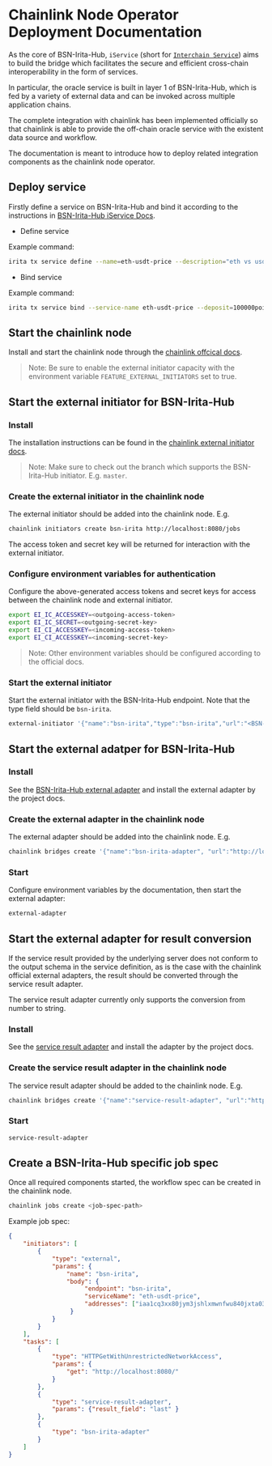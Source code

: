 
# Chainlink Node Operator Deployment Documentation

As the core of BSN-Irita-Hub, `iService` (short for [`Interchain Service`](https://github.com/bianjieai/irita/blob/master/docs/core_modules/iservice.md)) aims to build the bridge which facilitates the secure and efficient cross-chain interoperability in the form of services.

In particular,
the oracle service is built in layer 1 of BSN-Irita-Hub, which is fed by a variety of external data and can be invoked across multiple application chains.

The complete integration with chainlink has been implemented officially so that chainlink is able to provide the off-chain oracle service with the existent data source and workflow.

The documentation is meant to introduce how to deploy related integration components as the chainlink node operator.

## Deploy service

Firstly define a service on BSN-Irita-Hub and bind it according to the instructions in [BSN-Irita-Hub iService Docs](https://github.com/bianjieai/irita/blob/master/docs/console/modules/iservice.md).

- Define service

Example command:

```bash
irita tx service define --name=eth-usdt-price --description="eth vs usdt price service" --schemas=./eth-usdt-svc-schemas.json --fees 4point --from node0 --chain-id irita --keyring-backend file -y --home mytestnet/node0/iritacli
```

- Bind service

Example command:

```bash
irita tx service bind --service-name eth-usdt-price --deposit=100000point --pricing='{"price":"1point"}' --qos 50 --options='{}' --fees 4point --from node0 --chain-id irita --keyring-backend file -y --home mytestnet/node0/iritacli
```

## Start the chainlink node

Install and start the chainlink node through the [chainlink offcical docs](https://github.com/smartcontractkit/chainlink).

> Note: Be sure to enable the external initiator capacity with the environment variable `FEATURE_EXTERNAL_INITIATORS` set to true.

## Start the external initiator for BSN-Irita-Hub

### Install

The installation instructions can be found in the [chainlink external initiator docs](https://github.com/smartcontractkit/external-initiator).

> Note: Make sure to check out the branch which supports the BSN-Irita-Hub initiator. E.g. `master`.

### Create the external initiator in the chainlink node

The external initiator should be added into the chainlink node. E.g.

```bash
chainlink initiators create bsn-irita http://localhost:8080/jobs
```

The access token and secret key will be returned for interaction with the external initiator.

### Configure environment variables for authentication

Configure the above-generated access tokens and secret keys for access between the chainlink node and external initiator.

```bash
export EI_IC_ACCESSKEY=<outgoing-access-token>
export EI_IC_SECRET=<outgoing-secret-key>
export EI_CI_ACCESSKEY=<incoming-access-token>
export EI_CI_ACCESSKEY=<incoming-secret-key>
```

> Note: Other environment variables should be configured according to the official docs.

### Start the external initiator

Start the external initiator with the BSN-Irita-Hub endpoint. Note that the type field should be `bsn-irita`.

```bash
external-initiator '{"name":"bsn-irita","type":"bsn-irita","url":"<BSN-Irita-Hub rpc url>"}'
```

## Start the external adatper for BSN-Irita-Hub

### Install

See the [BSN-Irita-Hub external adapter](https://github.com/secret2830/bsn-irita-adapter) and install the external adapter by the project docs.

### Create the external adapter in the chainlink node

The external adapter should be added into the chainlink node. E.g.

```bash
chainlink bridges create '{"name":"bsn-irita-adapter", "url":"http://localhost:8080"}'
```

### Start

Configure environment variables by the documentation, then start the external adapter:

```bash
external-adapter
```

## Start the external adapter for result conversion

If the service result provided by the underlying server does not conform to the output schema in the service definition, as is the case with the chainlink official external adapters, the result should be converted through the service result adapter.

The service result adapter currently only supports the conversion from number to string.

### Install

See the [service result adapter](https://github.com/secret2830/service-result-adapter) and install the adapter by the project docs.

### Create the service result adapter in the chainlink node

The service result adapter should be added to the chainlink node. E.g.

```bash
chainlink bridges create '{"name":"service-result-adapter", "url":"http://localhost:8080"}'
```

### Start

```bash
service-result-adapter
```

## Create a BSN-Irita-Hub specific job spec

Once all required components started, the workflow spec can be created in the chainlink node.

```bash
chainlink jobs create <job-spec-path>
```

Example job spec:

```json
{
    "initiators": [
        {
            "type": "external",
            "params": {
                "name": "bsn-irita",
                "body": {
                     "endpoint": "bsn-irita",
                     "serviceName": "eth-usdt-price",
                     "addresses": ["iaa1cq3xx80jym3jshlxmwnfwu840jxta032aa4jss"]
                 }
            }
        }
    ],
    "tasks": [
        {
            "type": "HTTPGetWithUnrestrictedNetworkAccess",
            "params": {
                "get": "http://localhost:8080/"
            }
        },
        {
            "type": "service-result-adapter", 
            "params": {"result_field": "last" }
        },
        {
            "type": "bsn-irita-adapter"
        }
    ]
}
```
